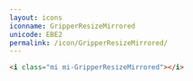 ```yaml
---
layout: icons
iconname: GripperResizeMirrored
unicode: EBE2
permalink: /icon/GripperResizeMirrored/
---
```


``` html
<i class="mi mi-GripperResizeMirrored"></i>
```
